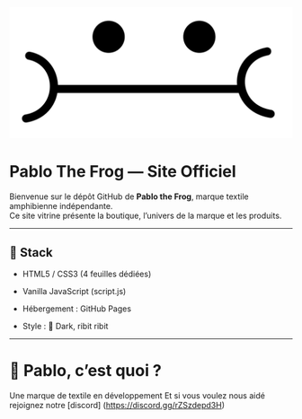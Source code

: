 ![Logo de Pablo The Frog](images/Logo.svg)

#  Pablo The Frog — Site Officiel

Bienvenue sur le dépôt GitHub de **Pablo the Frog**, marque textile amphibienne indépendante.  
Ce site vitrine présente la boutique, l’univers de la marque et les produits.

---

## 🔧 Stack

- HTML5 / CSS3 (4 feuilles dédiées)

- Vanilla JavaScript (script.js)

- Hébergement : GitHub Pages

- Style : 🐸 Dark, ribit ribit

---

# 🧠 Pablo, c’est quoi ?

Une marque de textile en développement
Et si vous voulez nous aidé rejoignez notre [discord] (https://discord.gg/rZSzdepd3H)
